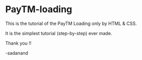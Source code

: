 # PayTM-loading

This is the tutorial of the PayTM Loading only by HTML & CSS.

It is the simplest tutorial (step-by-step) ever made.

Thank you !!

-sadanand
